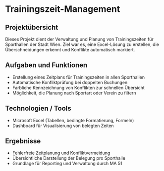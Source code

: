 # Trainingszeit-Management

## Projektübersicht
Dieses Projekt dient der Verwaltung und Planung von Trainingszeiten für Sporthallen der Stadt Wien. Ziel war es, eine Excel-Lösung zu erstellen, die Überschneidungen erkennt und Konflikte automatisch markiert.

## Aufgaben und Funktionen
- Erstellung eines Zeitplans für Trainingszeiten in allen Sporthallen
- Automatische Konfliktprüfung bei doppelten Buchungen
- Farbliche Kennzeichnung von Konflikten zur schnellen Übersicht
- Möglichkeit, die Planung nach Sportart oder Verein zu filtern

## Technologien / Tools
- Microsoft Excel (Tabellen, bedingte Formatierung, Formeln)
- Dashboard für Visualisierung von belegten Zeiten

## Ergebnisse
- Fehlerfreie Zeitplanung und Konfliktvermeidung
- Übersichtliche Darstellung der Belegung pro Sporthalle
- Grundlage für Reporting und Verwaltung durch MA 51

